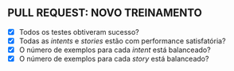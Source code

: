 ## PULL REQUEST: NOVO TREINAMENTO

- [x] Todos os testes obtiveram sucesso?  
- [x] Todas as *intents* e *stories* estão com performance satisfatória?  
- [x] O número de exemplos para cada *intent* está balanceado?  
- [x] O número de exemplos para cada *story* está balanceado?  

